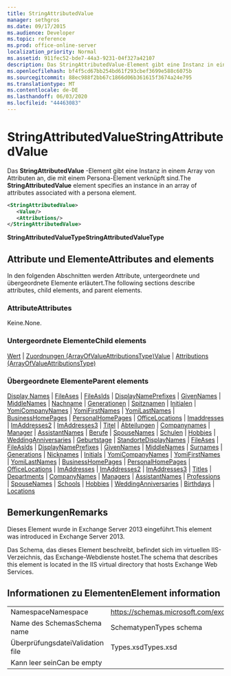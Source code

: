```yaml
---
title: StringAttributedValue
manager: sethgros
ms.date: 09/17/2015
ms.audience: Developer
ms.topic: reference
ms.prod: office-online-server
localization_priority: Normal
ms.assetid: 911fec52-bde7-44a3-9231-04f327a42107
description: Das StringAttributedValue-Element gibt eine Instanz in einem Array von Attributen an, die mit einem Persona-Element verknüpft sind.
ms.openlocfilehash: bf4f5cd67bb254bd61f293cbef3699e588c6075b
ms.sourcegitcommit: 88ec988f2bb67c1866d06b361615f3674a24e795
ms.translationtype: MT
ms.contentlocale: de-DE
ms.lasthandoff: 06/03/2020
ms.locfileid: "44463083"
---
```

# <a name="stringattributedvalue"></a><span data-ttu-id="67c1e-103">StringAttributedValue</span><span class="sxs-lookup"><span data-stu-id="67c1e-103">StringAttributedValue</span></span>

<span data-ttu-id="67c1e-104">Das **StringAttributedValue** -Element gibt eine Instanz in einem Array von Attributen an, die mit einem Persona-Element verknüpft sind.</span><span class="sxs-lookup"><span data-stu-id="67c1e-104">The **StringAttributedValue** element specifies an instance in an array of attributes associated with a persona element.</span></span> 
  
```XML
<StringAttributedValue>
   <Value/>
   <Attributions/>
</StringAttributedValue>
```

 <span data-ttu-id="67c1e-105">**StringAttributedValueType**</span><span class="sxs-lookup"><span data-stu-id="67c1e-105">**StringAttributedValueType**</span></span>
## <a name="attributes-and-elements"></a><span data-ttu-id="67c1e-106">Attribute und Elemente</span><span class="sxs-lookup"><span data-stu-id="67c1e-106">Attributes and elements</span></span>

<span data-ttu-id="67c1e-107">In den folgenden Abschnitten werden Attribute, untergeordnete und übergeordnete Elemente erläutert.</span><span class="sxs-lookup"><span data-stu-id="67c1e-107">The following sections describe attributes, child elements, and parent elements.</span></span>
  
### <a name="attributes"></a><span data-ttu-id="67c1e-108">Attribute</span><span class="sxs-lookup"><span data-stu-id="67c1e-108">Attributes</span></span>

<span data-ttu-id="67c1e-109">Keine.</span><span class="sxs-lookup"><span data-stu-id="67c1e-109">None.</span></span>
  
### <a name="child-elements"></a><span data-ttu-id="67c1e-110">Untergeordnete Elemente</span><span class="sxs-lookup"><span data-stu-id="67c1e-110">Child elements</span></span>

<span data-ttu-id="67c1e-111">[Wert](value.md)  |  [Zuordnungen (ArrayOfValueAttributionsType)](attributions-arrayofvalueattributionstype.md)</span><span class="sxs-lookup"><span data-stu-id="67c1e-111">[Value](value.md) | [Attributions (ArrayOfValueAttributionsType)](attributions-arrayofvalueattributionstype.md)</span></span>
  
### <a name="parent-elements"></a><span data-ttu-id="67c1e-112">Übergeordnete Elemente</span><span class="sxs-lookup"><span data-stu-id="67c1e-112">Parent elements</span></span>

<span data-ttu-id="67c1e-113">[Display Names](displaynames.md)  |  [FileAses](fileases.md)  |  [FileAsIds](fileasids.md)  |  [DisplayNamePrefixes](displaynameprefixes.md)  |  [GivenNames](givennames.md)  |  [MiddleNames](middlenames.md)  |  [Nachname](surnames.md)  |  [Generationen](generations.md)  |  [Spitznamen](nicknames.md)  |  [Initialen](initials.md)  |  [YomiCompanyNames](yomicompanynames.md)  |  [YomiFirstNames](yomifirstnames.md)  |  [YomiLastNames](yomilastnames.md)  |  [BusinessHomePages](businesshomepages.md)  |  [PersonalHomePages](personalhomepages.md)  |  [OfficeLocations](officelocations.md)  |  [Imaddresses](imaddresses.md)  |  [ImAddresses2](imaddresses2.md)  |  [ImAddresses3](imaddresses3.md)  |  [Titel](titles.md)  |  [Abteilungen](departments.md)  |  [Companynames](companynames.md)  |  [Manager](managers.md)  |  [AssistantNames](assistantnames.md)  |  [Berufe](professions.md)  |  [SpouseNames](spousenames.md)  |  [Schulen](schools.md)  |  [Hobbies](hobbies.md)  |  [WeddingAnniversaries](weddinganniversaries.md)  |  [Geburtstage](birthdays.md)  |  [Standorte](locations.md)</span><span class="sxs-lookup"><span data-stu-id="67c1e-113">[DisplayNames](displaynames.md) | [FileAses](fileases.md) | [FileAsIds](fileasids.md) | [DisplayNamePrefixes](displaynameprefixes.md) | [GivenNames](givennames.md) | [MiddleNames](middlenames.md) | [Surnames](surnames.md) | [Generations](generations.md) | [Nicknames](nicknames.md) | [Initials](initials.md) | [YomiCompanyNames](yomicompanynames.md) | [YomiFirstNames](yomifirstnames.md) | [YomiLastNames](yomilastnames.md) | [BusinessHomePages](businesshomepages.md) | [PersonalHomePages](personalhomepages.md) | [OfficeLocations](officelocations.md) | [ImAddresses](imaddresses.md) | [ImAddresses2](imaddresses2.md) | [ImAddresses3](imaddresses3.md) | [Titles](titles.md) | [Departments](departments.md) | [CompanyNames](companynames.md) | [Managers](managers.md) | [AssistantNames](assistantnames.md) | [Professions](professions.md) | [SpouseNames](spousenames.md) | [Schools](schools.md) | [Hobbies](hobbies.md) | [WeddingAnniversaries](weddinganniversaries.md) | [Birthdays](birthdays.md) | [Locations](locations.md)</span></span>
  
## <a name="remarks"></a><span data-ttu-id="67c1e-114">Bemerkungen</span><span class="sxs-lookup"><span data-stu-id="67c1e-114">Remarks</span></span>

<span data-ttu-id="67c1e-115">Dieses Element wurde in Exchange Server 2013 eingeführt.</span><span class="sxs-lookup"><span data-stu-id="67c1e-115">This element was introduced in Exchange Server 2013.</span></span>
  
<span data-ttu-id="67c1e-116">Das Schema, das dieses Element beschreibt, befindet sich im virtuellen IIS-Verzeichnis, das Exchange-Webdienste hostet.</span><span class="sxs-lookup"><span data-stu-id="67c1e-116">The schema that describes this element is located in the IIS virtual directory that hosts Exchange Web Services.</span></span>
  
## <a name="element-information"></a><span data-ttu-id="67c1e-117">Informationen zu Elementen</span><span class="sxs-lookup"><span data-stu-id="67c1e-117">Element information</span></span>

|||
|:-----|:-----|
|<span data-ttu-id="67c1e-118">Namespace</span><span class="sxs-lookup"><span data-stu-id="67c1e-118">Namespace</span></span>  <br/> |https://schemas.microsoft.com/exchange/services/2006/types  <br/> |
|<span data-ttu-id="67c1e-119">Name des Schemas</span><span class="sxs-lookup"><span data-stu-id="67c1e-119">Schema name</span></span>  <br/> |<span data-ttu-id="67c1e-120">Schematypen</span><span class="sxs-lookup"><span data-stu-id="67c1e-120">Types schema</span></span>  <br/> |
|<span data-ttu-id="67c1e-121">Überprüfungsdatei</span><span class="sxs-lookup"><span data-stu-id="67c1e-121">Validation file</span></span>  <br/> |<span data-ttu-id="67c1e-122">Types.xsd</span><span class="sxs-lookup"><span data-stu-id="67c1e-122">Types.xsd</span></span>  <br/> |
|<span data-ttu-id="67c1e-123">Kann leer sein</span><span class="sxs-lookup"><span data-stu-id="67c1e-123">Can be empty</span></span>  <br/> ||
   

